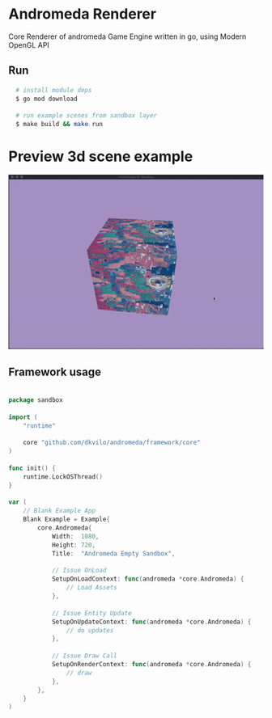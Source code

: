 # Andromeda Renderer

Core Renderer of andromeda Game Engine written in go, using Modern OpenGL API

## Run

```sh
  # install module deps
  $ go mod download

  # run example scenes from sandbox layer
  $ make build && make run
```

# Preview 3d scene example
<img src="https://github.com/dkvilo/andromeda/blob/develop/screen-space-reflections-low-res.gif" />


## Framework usage
```go

package sandbox

import (
	"runtime"

	core "github.com/dkvilo/andromeda/framework/core"
)

func init() {
	runtime.LockOSThread()
}

var (
	// Blank Example App
	Blank Example = Example{
		core.Andromeda{
			Width:  1080,
			Height: 720,
			Title:  "Andromeda Empty Sandbox",

			// Issue OnLoad
			SetupOnLoadContext: func(andromeda *core.Andromeda) {
				// Load Assets
			},

			// Issue Entity Update
			SetupOnUpdateContext: func(andromeda *core.Andromeda) {
				// do updates 
			},

			// Issue Draw Call
			SetupOnRenderContext: func(andromeda *core.Andromeda) {
				// draw
			},
		},
	}
)


```
